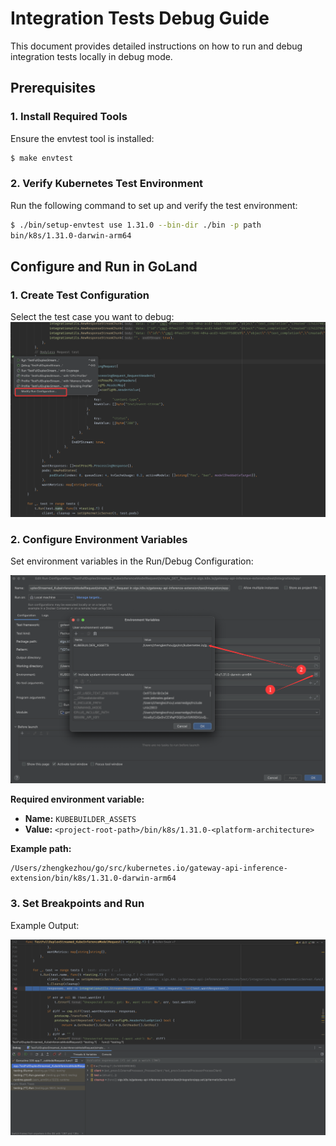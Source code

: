 # Integration Tests Debug Guide
This document provides detailed instructions on how to run and debug integration tests locally in debug mode.

## Prerequisites

### 1. Install Required Tools
Ensure the envtest tool is installed:
```bash
$ make envtest
```

### 2. Verify Kubernetes Test Environment
Run the following command to set up and verify the test environment:
```bash
$ ./bin/setup-envtest use 1.31.0 --bin-dir ./bin -p path
bin/k8s/1.31.0-darwin-arm64
```

## Configure and Run in GoLand

### 1. Create Test Configuration
Select the test case you want to debug:
![](../images/modify-run-configuration.png)

### 2. Configure Environment Variables
Set environment variables in the Run/Debug Configuration:

![](../images/edit-environment-variables.png)

**Required environment variable:**
- **Name:** `KUBEBUILDER_ASSETS`
- **Value:** `<project-root-path>/bin/k8s/1.31.0-<platform-architecture>`

**Example path:**
```
/Users/zhengkezhou/go/src/kubernetes.io/gateway-api-inference-extension/bin/k8s/1.31.0-darwin-arm64
```

### 3. Set Breakpoints and Run

Example Output:

![](../images/running-example.png)
